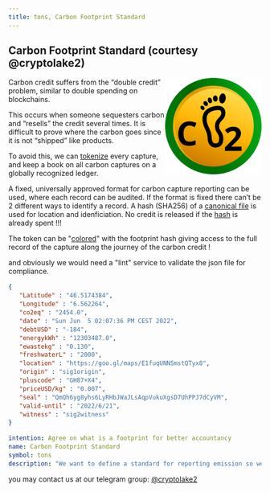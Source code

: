 ```yaml
---
title: tons, Carbon Footprint Standard
--- 
```

## Carbon Footprint Standard (courtesy @cryptolake2)

![tons](cfprint.svg)
<style>
img[alt=tons] { max-width: 20vw; float: right }
</style>

Carbon credit suffers from the “double credit” problem, similar to double spending on blockchains.

This occurs when someone sequesters carbon and “resells” the credit
several times. It is difficult to prove where the carbon goes since it
is not “shipped” like products.

To avoid this, we can [tokenize][fptk] every capture, and keep a book on all
carbon captures on a globally recognized ledger.

A fixed, universally approved format for carbon capture reporting can
be used, where each record can be audited. If the format is fixed there
can’t be 2 different ways to identify a record. A hash (SHA256) of
a [canonical file][cf] is used for location and idenficiation. No credit is
released if the [hash] is already spent !!!


The token can be "[colored][tcol]" with the footprint hash giving access to the full record of the capture along the journey
of the carbon credit !

and obviously we would need a "lint" service to validate the json file for compliance.


```json
{
   "Latitude" : "46.5174384",
   "Longitude" : "6.562264",
   "co2eq" : "2454.0",
   "date" : "Sun Jun  5 02:07:36 PM CEST 2022",
   "debtUSD" : "-184",
   "energykWh" : "12303487.0",
   "ewastekg" : "0.130",
   "freshwaterL" : "2000",
   "location" : "https://goo.gl/maps/E1fuqUNNSmstQTyx8",
   "origin" : "sig1origin",
   "pluscode" : "GH87+X4",
   "priceUSD/kg" : "0.007",
   "seal" : "QmQh6yg8yhs6LyRHbJWaJLsAqpVukuXgsD7UhPPJ7dCyVM",
   "valid-until" : "2022/6/21",
   "witness" : "sig2witness"
}
```

[hash]: https://ipfs.safewatch.xyz/ipfs/zb2rhfP8JWxK8vicqf1mvo3gzgHdWBA6MZJBmZF7WdBQuJfu9
[tcol]: https://ipfs.safewatch.xyz/ipns/QmYqP9AWHmP9x9bK4amsooSnntaiJwDQbAiNLNbL8HoRXm
[cf]: https://ipfs.safewatch.xyz/ipfs/zb2rhfP8JWxK8vicqf1mvo3gzgHdWBA6MZJBmZF7WdBQuJfu9
[fptk]: https://explorer.solana.com/address/cfpsVJTbr5hhnmjmRV9HDm8jWw4kxumgQu74S9USX78?cluster=devnet 


```yaml
intention: Agree on what is a footprint for better accountancy
name: Carbon Footprint Standard
symbol: tons
description: "We want to define a standard for reporting emission so we double credits can be avoided"
```

you may contact us
at our telegram group: [@cryptolake2](https://t.me/cryptolake2)

